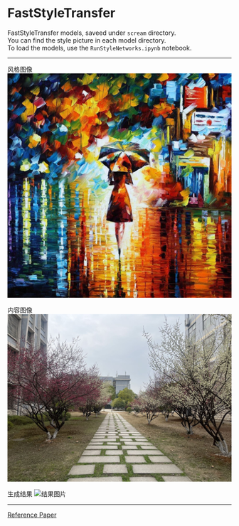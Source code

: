 # FastStyleTransfer

FastStyleTransfer models, saveed under `scream` directory.  
You can find the style picture in each model directory.  
To load the models, use the `RunStyleNetworks.ipynb` notebook.  

---
风格图像
![风格图片](./images/style/rain_princess.jpg)

内容图像
![内容图片](./images/content/wit1.jpg)

生成结果
![结果图片](./images/output/rseult.png)

---

[Reference Paper](https://arxiv.org/abs/1603.08155)
